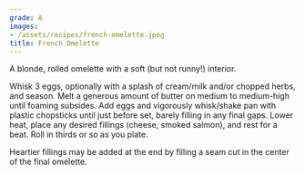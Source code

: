 ```yaml
---
grade: A
images:
- /assets/recipes/french-omelette.jpeg
title: French Omelette
---
```

<!-- stub -->
A blonde, rolled omelette with a soft (but not runny!) interior.
<!-- endstub -->

Whisk 3 eggs, optionally with a splash of cream/milk and/or chopped herbs, and season.
Melt a generous amount of butter on medium to medium-high until foaming subsides. 
Add eggs and vigorously whisk/shake pan with plastic chopsticks until just before
set, barely filling in any final gaps. Lower heat, place any desired fillings (cheese, smoked salmon), 
and rest for a beat. Roll in thirds or so as you plate.

Heartier fillings may be added at the end by filling a seam cut in the center
of the final omelette.